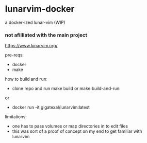 # lunarvim-docker
a docker-ized lunar-vim (WIP)

### not afilliated with the main project
https://www.lunarvim.org/

pre-reqs:
- docker
- make

how to build and run:
- clone repo and run make build or make build-and-run

or

- docker run -it gigatexal/lunarvim:latest

limitations:
- one has to pass volumes or map directories in to edit files
- this was sort of a proof of concept on my end to get familiar with lunarvim
